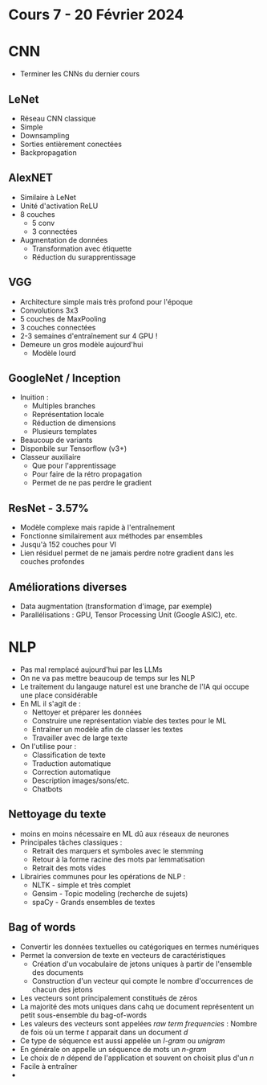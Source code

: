 # Cours 7 - 20 Février 2024

# CNN
- Terminer les CNNs du dernier cours

## LeNet
- Réseau CNN classique
- Simple
- Downsampling
- Sorties entièrement conectées
- Backpropagation

## AlexNET
- Similaire à LeNet
- Unité d'activation ReLU
- 8 couches
  - 5 conv
  - 3 connectées
- Augmentation de données
  - Transformation avec étiquette
  - Réduction du surapprentissage

## VGG  
- Architecture simple mais très profond pour l'époque
- Convolutions 3x3
- 5 couches de MaxPooling
- 3 couches connectées
- 2-3 semaines d'entraînement sur 4 GPU !
- Demeure un gros modèle aujourd'hui
  - Modèle lourd

## GoogleNet / Inception
- Inuition :
  - Multiples branches
  - Représentation locale
  - Réduction de dimensions
  - Plusieurs templates
- Beaucoup de variants
- Disponbile sur Tensorflow (v3+)
- Classeur auxiliaire
  - Que pour l'apprentissage
  - Pour faire de la rétro propagation
  - Permet de ne pas perdre le gradient

## ResNet - 3.57%
- Modèle complexe mais rapide à l'entraînement
- Fonctionne similairement aux méthodes par ensembles
- Jusqu'à 152 couches pour VI
- Lien résiduel permet de ne jamais perdre notre gradient dans les couches profondes

## Améliorations diverses
- Data augmentation (transformation d'image, par exemple)
- Parallélisations : GPU, Tensor Processing Unit (Google ASIC), etc.

# NLP
- Pas mal remplacé aujourd'hui par les LLMs
- On ne va pas mettre beaucoup de temps sur les NLP
- Le traitement du langauge naturel est une branche de l'IA qui occupe une place considérable
- En ML il s'agit de :
  - Nettoyer et préparer les données
  - Construire une représentation viable des textes pour le ML
  - Entraîner un modèle afin de classer les textes
  - Travailler avec de large texte
- On l'utilise pour :
  - Classification de texte
  - Traduction automatique
  - Correction automatique
  - Description images/sons/etc.
  - Chatbots

## Nettoyage du texte
- moins en moins nécessaire en ML dû aux réseaux de neurones
- Principales tâches classiques :
  - Retrait des marquers et symboles avec le stemming
  - Retour à la forme racine des mots par lemmatisation
  - Retrait des mots vides
- Librairies communes pour les opérations de NLP :
  - NLTK - simple et très complet
  - Gensim - Topic modeling (recherche de sujets)
  - spaCy - Grands ensembles de textes

## Bag of words
- Convertir les données textuelles ou catégoriques en termes numériques
- Permet la conversion de texte en vecteurs de caractéristiques
  - Création d'un vocabulaire de jetons uniques à partir de l'ensemble des documents
  - Construction d'un vecteur qui compte le nombre d'occurrences de chacun des jetons 
- Les vecteurs sont principalement constitués de zéros
- La majorité des mots uniques dans cahq  ue document représentent un petit sous-ensemble du bag-of-words
- Les valeurs des vecteurs sont appelées _raw term frequencies_ : Nombre de fois où un terme _t_ apparait dans un document _d_
- Ce type de séquence est aussi appelée un _l-gram_ ou _unigram_
- En générale on appelle un séquence de mots un _n-gram_
- Le choix de _n_ dépend de l'application et souvent on choisit plus d'un _n_
- Facile à entraîner
- 
